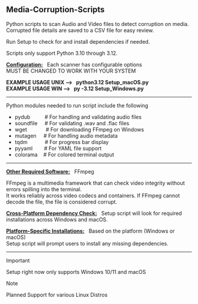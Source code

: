 ## Media-Corruption-Scripts

Python scripts to scan Audio and Video files to detect corruption on media. <br />
Corrupted file details are saved to a CSV file for easy review.

Run Setup to check for and install dependencies if needed.

Scripts only support Python 3.10 through 3.12. 

<ins>**Configuration:**</ins> $~$ Each scanner has configurable options <br />
MUST BE CHANGED TO WORK WITH YOUR SYSTEM

**EXAMPLE USAGE UNIX --> $~$ python3.12 Setup_macOS.py** <br />
**EXAMPLE USAGE WIN --> $~$ py -3.12 Setup_Windows.py**

-----------------------------------------------------------------------------------------------------------------------

Python modules needed to run script include the following

* pydub $~~~~~~~~$ # For handling and validating audio files
* soundfile $~~~$ # For validating .wav and .flac files
* wget $~~~~~~~~~~~$ # For downloading FFmpeg on Windows
* mutagen $~~~$ # For handling audio metadata
* tqdm $~~~~~~~~~~$ # For progress bar display
* pyyaml $~~~~~~$ # For YAML file support
* colorama $~~$ # For colored terminal output

-----------------------------------------------------------------------------------------------------------------------

<ins>**Other Required Software:**</ins> $~$ FFmpeg

FFmpeg is a multimedia framework that can check video integrity without errors spilling into the terminal. <br />
It works reliably across video codecs and containers. If FFmpeg cannot decode the file, the file is considered corrupt.

<ins>**Cross-Platform Dependency Check:**</ins> $~$ Setup script will look for required installations across Windows and macOS.

<ins>**Platform-Specific Installations:**</ins> $~$ Based on the platform (Windows or macOS) <br />
Setup script will prompt users to install any missing dependencies.

-----------------------------------------------------------------------------------------------------------------------

> [!IMPORTANT]
> Setup right now only supports Windows 10/11 and macOS <br />

> [!NOTE]
> Planned Support for various Linux Distros
